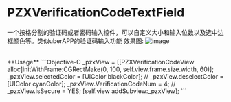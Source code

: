 # PZXVerificationCodeTextField
一个按格分割的验证码或者密码输入控件，可以自定义大小和输入位数以及选中边框颜色等。类似uberAPP的验证码输入功能
效果图:
![image](https://github.com/PZXforXcode/PZXVerificationCodeTextField/blob/master/PZXVerificationCodeTextField/pzxYZM.gif)

<div><div><br></div><div>**Usage**
```Objective-C
    _pzxView = [[PZXVerificationCodeView alloc]initWithFrame:CGRectMake(0, 100, self.view.frame.size.width, 60)];
    _pzxView.selectedColor = [UIColor blackColor];
//    _pzxView.deselectColor = [UIColor cyanColor];
    _pzxView.VerificationCodeNum = 4;
//    _pzxView.isSecure = YES;
    [self.view addSubview:_pzxView];
```
